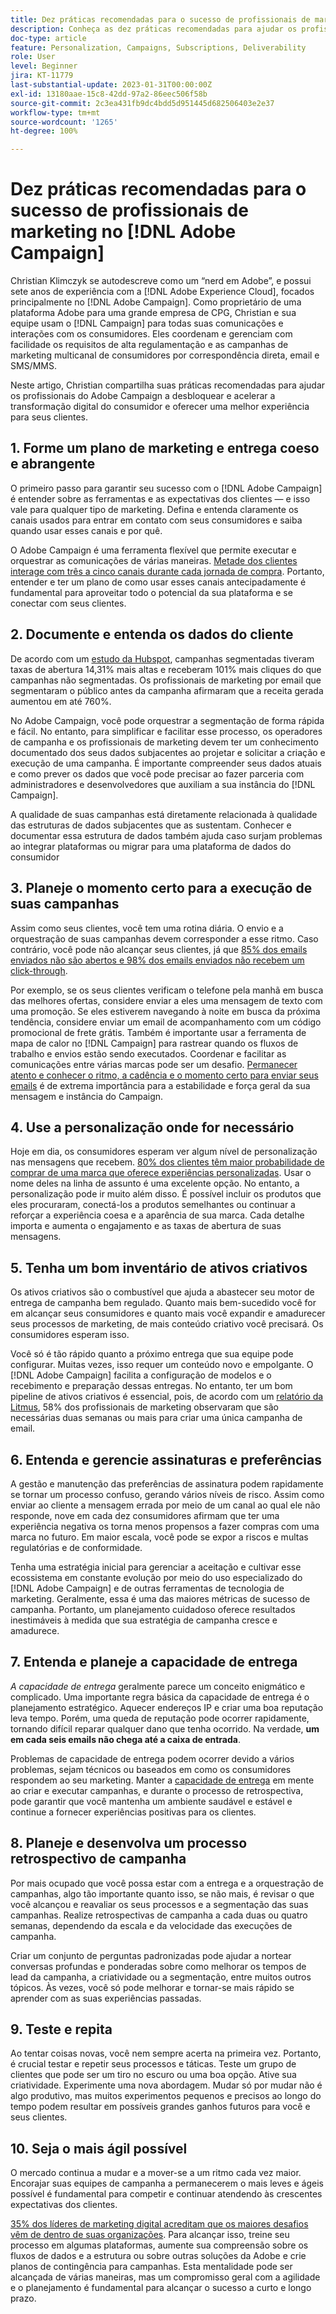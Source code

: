 ```yaml
---
title: Dez práticas recomendadas para o sucesso de profissionais de marketing no Adobe Campaign
description: Conheça as dez práticas recomendadas para ajudar os profissionais do Adobe Campaign a desbloquear e acelerar a transformação digital do consumidor e fornecer uma melhor experiência para seus clientes.
doc-type: article
feature: Personalization, Campaigns, Subscriptions, Deliverability
role: User
level: Beginner
jira: KT-11779
last-substantial-update: 2023-01-31T00:00:00Z
exl-id: 13180aae-15c8-42dd-97a2-86eec506f58b
source-git-commit: 2c3ea431fb9dc4bdd5d951445d682506403e2e37
workflow-type: tm+mt
source-wordcount: '1265'
ht-degree: 100%

---
```


# Dez práticas recomendadas para o sucesso de profissionais de marketing no [!DNL Adobe Campaign]

Christian Klimczyk se autodescreve como um “nerd em Adobe”, e possui sete anos de experiência com a [!DNL Adobe Experience Cloud], focados principalmente no [!DNL Adobe Campaign]. Como proprietário de uma plataforma Adobe para uma grande empresa de CPG, Christian e sua equipe usam o [!DNL Campaign] para todas suas comunicações e interações com os consumidores. Eles coordenam e gerenciam com facilidade os requisitos de alta regulamentação e as campanhas de marketing multicanal de consumidores por correspondência direta, email e SMS/MMS.

Neste artigo, Christian compartilha suas práticas recomendadas para ajudar os profissionais do Adobe Campaign a desbloquear e acelerar a transformação digital do consumidor e oferecer uma melhor experiência para seus clientes.


## 1. Forme um plano de marketing e entrega coeso e abrangente

O primeiro passo para garantir seu sucesso com o [!DNL Adobe Campaign] é entender sobre as ferramentas e as expectativas dos clientes — e isso vale para qualquer tipo de marketing. Defina e entenda claramente os canais usados para entrar em contato com seus consumidores e saiba quando usar esses canais e por quê.

O Adobe Campaign é uma ferramenta flexível que permite executar e orquestrar as comunicações de várias maneiras. [Metade dos clientes interage com três a cinco canais durante cada jornada de compra](https://www.mckinsey.com/capabilities/operations/our-insights/redefine-the-omnichannel-approach-focus-on-what-truly-matters). Portanto, entender e ter um plano de como usar esses canais antecipadamente é fundamental para aproveitar todo o potencial da sua plataforma e se conectar com seus clientes.

## 2. Documente e entenda os dados do cliente

De acordo com um [estudo da Hubspot](https://www.linkedin.com/pulse/customer-segmentation-effective-b2b-business-industry-sabreen), campanhas segmentadas tiveram taxas de abertura 14,31% mais altas e receberam 101% mais cliques do que campanhas não segmentadas. Os profissionais de marketing por email que segmentaram o público antes da campanha afirmaram que a receita gerada aumentou em até 760%.

No Adobe Campaign, você pode orquestrar a segmentação de forma rápida e fácil. No entanto, para simplificar e facilitar esse processo, os operadores de campanha e os profissionais de marketing devem ter um conhecimento documentado dos seus dados subjacentes ao projetar e solicitar a criação e execução de uma campanha. É importante compreender seus dados atuais e como prever os dados que você pode precisar ao fazer parceria com administradores e desenvolvedores que auxiliam a sua instância do [!DNL Campaign].

A qualidade de suas campanhas está diretamente relacionada à qualidade das estruturas de dados subjacentes que as sustentam. Conhecer e documentar essa estrutura de dados também ajuda caso surjam problemas ao integrar plataformas ou migrar para uma plataforma de dados do consumidor

## 3. Planeje o momento certo para a execução de suas campanhas

Assim como seus clientes, você tem uma rotina diária. O envio e a orquestração de suas campanhas devem corresponder a esse ritmo. Caso contrário, você pode não alcançar seus clientes, já que [85% dos emails enviados não são abertos e 98% dos emails enviados não recebem um click-through](https://www.validity.com/resource-center/state-of-email-2021/).

Por exemplo, se os seus clientes verificam o telefone pela manhã em busca das melhores ofertas, considere enviar a eles uma mensagem de texto com uma promoção. Se eles estiverem navegando à noite em busca da próxima tendência, considere enviar um email de acompanhamento com um código promocional de frete grátis. Também é importante usar a ferramenta de mapa de calor no [!DNL Campaign] para rastrear quando os fluxos de trabalho e envios estão sendo executados. Coordenar e facilitar as comunicações entre várias marcas pode ser um desafio. [Permanecer atento e conhecer o ritmo, a cadência e o momento certo para enviar seus emails](https://experienceleaguecommunities.adobe.com/t5/adobe-campaign-classic-blogs/predictive-send-time-optimization-with-adobe-campaign/ba-p/561554?profile.language=pt) é de extrema importância para a estabilidade e força geral da sua mensagem e instância do Campaign.

## 4. Use a personalização onde for necessário

Hoje em dia, os consumidores esperam ver algum nível de personalização nas mensagens que recebem. [80% dos clientes têm maior probabilidade de comprar de uma marca que oferece experiências personalizadas](https://us.epsilon.com/power-of-me). Usar o nome deles na linha de assunto é uma excelente opção. No entanto, a personalização pode ir muito além disso. É possível incluir os produtos que eles procuraram, conectá-los a produtos semelhantes ou continuar a reforçar a experiência coesa e a aparência de sua marca. Cada detalhe importa e aumenta o engajamento e as taxas de abertura de suas mensagens.

## 5. Tenha um bom inventário de ativos criativos

Os ativos criativos são o combustível que ajuda a abastecer seu motor de entrega de campanha bem regulado. Quanto mais bem-sucedido você for em alcançar seus consumidores e quanto mais você expandir e amadurecer seus processos de marketing, de mais conteúdo criativo você precisará. Os consumidores esperam isso.

Você só é tão rápido quanto a próximo entrega que sua equipe pode configurar. Muitas vezes, isso requer um conteúdo novo e empolgante. O [!DNL Adobe Campaign] facilita a configuração de modelos e o recebimento e preparação dessas entregas. No entanto, ter um bom pipeline de ativos criativos é essencial, pois, de acordo com um [relatório da Litmus](https://www.litmus.com/resources/state-of-email/), 58% dos profissionais de marketing observaram que são necessárias duas semanas ou mais para criar uma única campanha de email.

## 6. Entenda e gerencie assinaturas e preferências

A gestão e manutenção das preferências de assinatura podem rapidamente se tornar um processo confuso, gerando vários níveis de risco. Assim como enviar ao cliente a mensagem errada por meio de um canal ao qual ele não responde, nove em cada dez consumidores afirmam que ter uma experiência negativa os torna menos propensos a fazer compras com uma marca no futuro. Em maior escala, você pode se expor a riscos e multas regulatórias e de conformidade.

Tenha uma estratégia inicial para gerenciar a aceitação e cultivar esse ecossistema em constante evolução por meio do uso especializado do [!DNL Adobe Campaign] e de outras ferramentas de tecnologia de marketing. Geralmente, essa é uma das maiores métricas de sucesso de campanha. Portanto, um planejamento cuidadoso oferece resultados inestimáveis à medida que sua estratégia de campanha cresce e amadurece.

## 7. Entenda e planeje a capacidade de entrega

_A capacidade de entrega_ geralmente parece um conceito enigmático e complicado. Uma importante regra básica da capacidade de entrega é o planejamento estratégico. Aquecer endereços IP e criar uma boa reputação leva tempo. Porém, uma queda de reputação pode ocorrer rapidamente, tornando difícil reparar qualquer dano que tenha ocorrido. Na verdade, **um em cada seis emails não chega até a caixa de entrada**.

Problemas de capacidade de entrega podem ocorrer devido a vários problemas, sejam técnicos ou baseados em como os consumidores respondem ao seu marketing. Manter a [capacidade de entrega](https://business.adobe.com/br/products/campaign/email-deliverability.html) em mente ao criar e executar campanhas, e durante o processo de retrospectiva, pode garantir que você mantenha um ambiente saudável e estável e continue a fornecer experiências positivas para os clientes.

## 8. Planeje e desenvolva um processo retrospectivo de campanha

Por mais ocupado que você possa estar com a entrega e a orquestração de campanhas, algo tão importante quanto isso, se não mais, é revisar o que você alcançou e reavaliar os seus processos e a segmentação das suas campanhas. Realize retrospectivas de campanha a cada duas ou quatro semanas, dependendo da escala e da velocidade das execuções de campanha.

Criar um conjunto de perguntas padronizadas pode ajudar a nortear conversas profundas e ponderadas sobre como melhorar os tempos de lead da campanha, a criatividade ou a segmentação, entre muitos outros tópicos. Às vezes, você só pode melhorar e tornar-se mais rápido se aprender com as suas experiências passadas.

## 9. Teste e repita

Ao tentar coisas novas, você nem sempre acerta na primeira vez. Portanto, é crucial testar e repetir seus processos e táticas. Teste um grupo de clientes que pode ser um tiro no escuro ou uma boa opção. Ative sua criatividade. Experimente uma nova abordagem. Mudar só por mudar não é algo produtivo, mas muitos experimentos pequenos e precisos ao longo do tempo podem resultar em possíveis grandes ganhos futuros para você e seus clientes.

## 10. Seja o mais ágil possível

O mercado continua a mudar e a mover-se a um ritmo cada vez maior. Encorajar suas equipes de campanha a permanecerem o mais leves e ágeis possível é fundamental para competir e continuar atendendo às crescentes expectativas dos clientes.

[35% dos líderes de marketing digital acreditam que os maiores desafios vêm de dentro de suas organizações](https://www.gartner.com/en/newsroom/press-releases/gartner-says-35--of-digital-marketing-leaders-believe-the-bigges). Para alcançar isso, treine seu processo em algumas plataformas, aumente sua compreensão sobre os fluxos de dados e a estrutura ou sobre outras soluções da Adobe e crie planos de contingência para campanhas. Esta mentalidade pode ser alcançada de várias maneiras, mas um compromisso geral com a agilidade e o planejamento é fundamental para alcançar o sucesso a curto e longo prazo.
